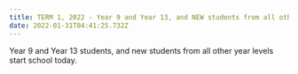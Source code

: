 ```yaml
---
title: TERM 1, 2022 - Year 9 and Year 13, and NEW students from all other year levels
date: 2022-01-31T04:41:25.732Z
---
```


Year 9 and Year 13 students, and new students from all other year levels start school today.